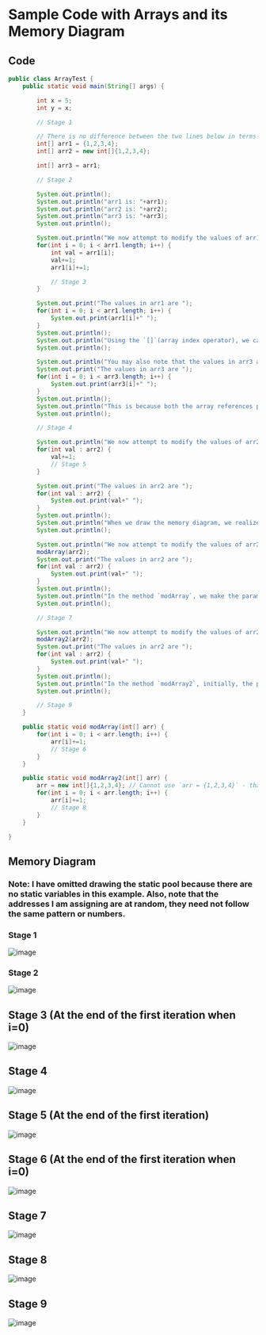 # Sample Code with Arrays and its Memory Diagram

## Code
```java
public class ArrayTest {
    public static void main(String[] args) {

        int x = 5;
        int y = x;

        // Stage 1

        // There is no difference between the two lines below in terms of the memory diagram respresentation
        int[] arr1 = {1,2,3,4};
        int[] arr2 = new int[]{1,2,3,4};

        int[] arr3 = arr1;

        // Stage 2

        System.out.println();
        System.out.println("arr1 is: "+arr1);
        System.out.println("arr2 is: "+arr2);
        System.out.println("arr3 is: "+arr3);
        System.out.println();

        System.out.println("We now attempt to modify the values of arr1 using a regular for-loop ");
        for(int i = 0; i < arr1.length; i++) {
            int val = arr1[i];
            val+=1;
            arr1[i]+=1;

            // Stage 3
        }

        System.out.print("The values in arr1 are ");
        for(int i = 0; i < arr1.length; i++) {
            System.out.print(arr1[i]+" ");
        }
        System.out.println();
        System.out.println("Using the `[]`(array index operator), we can directly modify the values in the array object");
        System.out.println();

        System.out.println("You may also note that the values in arr3 are modified");
        System.out.print("The values in arr3 are ");
        for(int i = 0; i < arr3.length; i++) {
            System.out.print(arr3[i]+" ");
        }
        System.out.println();
        System.out.println("This is because both the array references point to the same array objects in the heap. In other words, they store the same address");
        System.out.println();

        // Stage 4

        System.out.println("We now attempt to modify the values of arr2 using an enhanced for-loop ");
        for(int val : arr2) {
            val+=1;
            // Stage 5
        }

        System.out.print("The values in arr2 are ");
        for(int val : arr2) {
            System.out.print(val+" ");
        }
        System.out.println();
        System.out.println("When we draw the memory diagram, we realize that `val` in the enhanced for-loop is a local variable in that enhanced for-loop frame and it is also a copy of the elements in the array object and does not refer to the original array object");
        System.out.println();

        System.out.println("We now attempt to modify the values of arr2 by passing it to a method modArray ");
        modArray(arr2);
        System.out.print("The values in arr2 are ");
        for(int val : arr2) {
            System.out.print(val+" ");
        }
        System.out.println();
        System.out.println("In the method `modArray`, we make the parameter/local variable `arr` reference, a copy of the `arr2` array reference, essentially, they both have the same address or they point to the same array object. So, when we modify one of them, the other is  modified as well. Even though, it is a local variable that disappears at the end of the method call, it can still modify the values in `arr2`.");
        System.out.println();

        // Stage 7

        System.out.println("We now attempt to modify the values of arr2 by passing it to a method modArray2");
        modArray2(arr2);
        System.out.print("The values in arr2 are ");
        for(int val : arr2) {
            System.out.print(val+" ");
        }
        System.out.println();
        System.out.println("In the method `modArray2`, initially, the parameter/local variable `arr` is a copy of the `arr2` array reference but within the method, it is later reassigned to a new array object on the heap and all the modifications it performs is reflected on this new object and not on the original object that `arr2` is referencing. Thus, when it disappears at the end of the method call, it feels it did nothing");
        System.out.println();

        // Stage 9
    }

    public static void modArray(int[] arr) {
        for(int i = 0; i < arr.length; i++) {
            arr[i]+=1;
            // Stage 6
        }
    }

    public static void modArray2(int[] arr) {
        arr = new int[]{1,2,3,4}; // Cannot use `arr = {1,2,3,4}` - that can only be used when it is being initialized for the first time
        for(int i = 0; i < arr.length; i++) {
            arr[i]+=1;
            // Stage 8
        }
    }

}

```
## Memory Diagram
### Note: I have omitted drawing the static pool because there are no static variables in this example. Also, note that the addresses I am assigning are at random, they need not follow the same pattern or numbers.
### Stage 1
![image](https://user-images.githubusercontent.com/45400093/232637609-7ea48f44-6eee-47ab-8978-f1421f415d92.png)
### Stage 2
![image](https://user-images.githubusercontent.com/45400093/232640654-4859b5e3-4570-4d5c-ba01-c3b17ab0289d.png)
## Stage 3 (At the end of the first iteration when i=0)
![image](https://user-images.githubusercontent.com/45400093/232640545-8cda4902-08c6-435d-8754-65f5a2e8a4d8.png)
## Stage 4
![image](https://user-images.githubusercontent.com/45400093/232640614-b75262be-eee7-4848-a5f4-c2b5179436ca.png)
## Stage 5 (At the end of the first iteration)
![image](https://user-images.githubusercontent.com/45400093/232640334-448f2497-9704-4c2a-8cff-ec30bdac4c45.png)
## Stage 6 (At the end of the first iteration when i=0)
![image](https://user-images.githubusercontent.com/45400093/232639501-4e99335a-14a7-4e0a-8d33-e1586e5faaad.png)
## Stage 7
![image](https://user-images.githubusercontent.com/45400093/232639663-f4a20cfe-a95f-4ea5-b14b-f81124e3fdab.png)
## Stage 8
![image](https://user-images.githubusercontent.com/45400093/232640925-cc696754-784a-4fd8-98da-31e9e4ca6888.png)
## Stage 9
![image](https://user-images.githubusercontent.com/45400093/232640023-3b5e8116-6e1e-4e38-9392-94f4278adc10.png)
